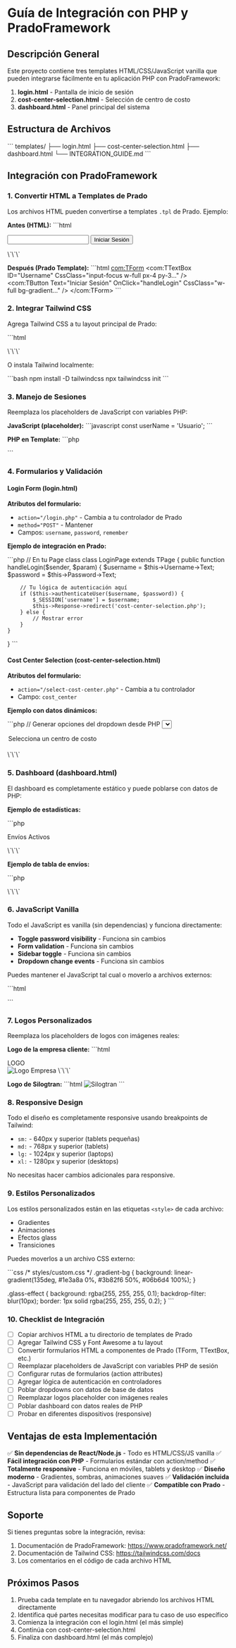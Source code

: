 # Guía de Integración con PHP y PradoFramework

## Descripción General

Este proyecto contiene tres templates HTML/CSS/JavaScript vanilla que pueden integrarse fácilmente en tu aplicación PHP con PradoFramework:

1. **login.html** - Pantalla de inicio de sesión
2. **cost-center-selection.html** - Selección de centro de costo
3. **dashboard.html** - Panel principal del sistema

## Estructura de Archivos

\`\`\`
templates/
├── login.html
├── cost-center-selection.html
├── dashboard.html
└── INTEGRATION_GUIDE.md
\`\`\`

## Integración con PradoFramework

### 1. Convertir HTML a Templates de Prado

Los archivos HTML pueden convertirse a templates `.tpl` de Prado. Ejemplo:

**Antes (HTML):**
\`\`\`html
<form id="loginForm" action="/login.php" method="POST">
  <input type="text" id="username" name="username" required />
  <button type="submit">Iniciar Sesión</button>
</form>
\`\`\`

**Después (Prado Template):**
\`\`\`html
<com:TForm>
  <com:TTextBox ID="Username" CssClass="input-focus w-full px-4 py-3..." />
  <com:TButton Text="Iniciar Sesión" OnClick="handleLogin" CssClass="w-full bg-gradient..." />
</com:TForm>
\`\`\`

### 2. Integrar Tailwind CSS

Agrega Tailwind CSS a tu layout principal de Prado:

\`\`\`html
<!-- En tu archivo de layout principal -->
<head>
  <script src="https://cdn.tailwindcss.com"></script>
  <link rel="stylesheet" href="https://cdnjs.cloudflare.com/ajax/libs/font-awesome/6.4.0/css/all.min.css">
</head>
\`\`\`

O instala Tailwind localmente:

\`\`\`bash
npm install -D tailwindcss
npx tailwindcss init
\`\`\`

### 3. Manejo de Sesiones

Reemplaza los placeholders de JavaScript con variables PHP:

**JavaScript (placeholder):**
\`\`\`javascript
const userName = 'Usuario';
\`\`\`

**PHP en Template:**
\`\`\`php
<script>
  const userName = '<?php echo $_SESSION['username']; ?>';
  const costCenter = '<?php echo $_SESSION['cost_center_name']; ?>';
</script>
\`\`\`

### 4. Formularios y Validación

#### Login Form (login.html)

**Atributos del formulario:**
- `action="/login.php"` - Cambia a tu controlador de Prado
- `method="POST"` - Mantener
- Campos: `username`, `password`, `remember`

**Ejemplo de integración en Prado:**

\`\`\`php
// En tu Page class
class LoginPage extends TPage {
    public function handleLogin($sender, $param) {
        $username = $this->Username->Text;
        $password = $this->Password->Text;
        
        // Tu lógica de autenticación aquí
        if ($this->authenticateUser($username, $password)) {
            $_SESSION['username'] = $username;
            $this->Response->redirect('cost-center-selection.php');
        } else {
            // Mostrar error
        }
    }
}
\`\`\`

#### Cost Center Selection (cost-center-selection.html)

**Atributos del formulario:**
- `action="/select-cost-center.php"` - Cambia a tu controlador
- Campo: `cost_center`

**Ejemplo con datos dinámicos:**

\`\`\`php
// Generar opciones del dropdown desde PHP
<select id="costCenter" name="cost_center">
  <option value="">Selecciona un centro de costo</option>
  <?php foreach ($costCenters as $cc): ?>
    <option value="<?php echo $cc['id']; ?>">
      <?php echo $cc['name']; ?>
    </option>
  <?php endforeach; ?>
</select>
\`\`\`

### 5. Dashboard (dashboard.html)

El dashboard es completamente estático y puede poblarse con datos de PHP:

**Ejemplo de estadísticas:**

\`\`\`php
<div class="bg-white rounded-xl shadow-md p-6">
  <p class="text-gray-600 text-sm mb-1">Envíos Activos</p>
  <p class="text-3xl font-bold text-gray-900">
    <?php echo $stats['active_shipments']; ?>
  </p>
</div>
\`\`\`

**Ejemplo de tabla de envíos:**

\`\`\`php
<tbody>
  <?php foreach ($recentShipments as $shipment): ?>
    <tr>
      <td><?php echo $shipment['id']; ?></td>
      <td><?php echo $shipment['destination']; ?></td>
      <td><?php echo $shipment['date']; ?></td>
      <td>
        <span class="px-3 py-1 rounded-full bg-green-100 text-green-800">
          <?php echo $shipment['status']; ?>
        </span>
      </td>
    </tr>
  <?php endforeach; ?>
</tbody>
\`\`\`

### 6. JavaScript Vanilla

Todo el JavaScript es vanilla (sin dependencias) y funciona directamente:

- **Toggle password visibility** - Funciona sin cambios
- **Form validation** - Funciona sin cambios
- **Sidebar toggle** - Funciona sin cambios
- **Dropdown change events** - Funciona sin cambios

Puedes mantener el JavaScript tal cual o moverlo a archivos externos:

\`\`\`html
<script src="/js/login.js"></script>
\`\`\`

### 7. Logos Personalizados

Reemplaza los placeholders de logos con imágenes reales:

**Logo de la empresa cliente:**
\`\`\`html
<!-- Reemplazar esto: -->
<div class="w-40 h-20 bg-gradient-to-r from-blue-600 to-cyan-500 rounded-lg">
  <span class="text-white font-bold text-xl">LOGO</span>
</div>

<!-- Con esto: -->
<img src="/images/client-logo.png" alt="Logo Empresa" class="w-40 h-20 object-contain" />
\`\`\`

**Logo de Silogtran:**
\`\`\`html
<img src="/images/silogtran-logo.png" alt="Silogtran" class="w-16 h-16" />
\`\`\`

### 8. Responsive Design

Todo el diseño es completamente responsive usando breakpoints de Tailwind:

- `sm:` - 640px y superior (tablets pequeñas)
- `md:` - 768px y superior (tablets)
- `lg:` - 1024px y superior (laptops)
- `xl:` - 1280px y superior (desktops)

No necesitas hacer cambios adicionales para responsive.

### 9. Estilos Personalizados

Los estilos personalizados están en las etiquetas `<style>` de cada archivo:

- Gradientes
- Animaciones
- Efectos glass
- Transiciones

Puedes moverlos a un archivo CSS externo:

\`\`\`css
/* styles/custom.css */
.gradient-bg {
  background: linear-gradient(135deg, #1e3a8a 0%, #3b82f6 50%, #06b6d4 100%);
}

.glass-effect {
  background: rgba(255, 255, 255, 0.1);
  backdrop-filter: blur(10px);
  border: 1px solid rgba(255, 255, 255, 0.2);
}
\`\`\`

### 10. Checklist de Integración

- [ ] Copiar archivos HTML a tu directorio de templates de Prado
- [ ] Agregar Tailwind CSS y Font Awesome a tu layout
- [ ] Convertir formularios HTML a componentes de Prado (TForm, TTextBox, etc.)
- [ ] Reemplazar placeholders de JavaScript con variables PHP de sesión
- [ ] Configurar rutas de formularios (action attributes)
- [ ] Agregar lógica de autenticación en controladores
- [ ] Poblar dropdowns con datos de base de datos
- [ ] Reemplazar logos placeholder con imágenes reales
- [ ] Poblar dashboard con datos reales de PHP
- [ ] Probar en diferentes dispositivos (responsive)

## Ventajas de esta Implementación

✅ **Sin dependencias de React/Node.js** - Todo es HTML/CSS/JS vanilla
✅ **Fácil integración con PHP** - Formularios estándar con action/method
✅ **Totalmente responsive** - Funciona en móviles, tablets y desktop
✅ **Diseño moderno** - Gradientes, sombras, animaciones suaves
✅ **Validación incluida** - JavaScript para validación del lado del cliente
✅ **Compatible con Prado** - Estructura lista para componentes de Prado

## Soporte

Si tienes preguntas sobre la integración, revisa:
1. Documentación de PradoFramework: https://www.pradoframework.net/
2. Documentación de Tailwind CSS: https://tailwindcss.com/docs
3. Los comentarios en el código de cada archivo HTML

## Próximos Pasos

1. Prueba cada template en tu navegador abriendo los archivos HTML directamente
2. Identifica qué partes necesitas modificar para tu caso de uso específico
3. Comienza la integración con el login.html (el más simple)
4. Continúa con cost-center-selection.html
5. Finaliza con dashboard.html (el más complejo)
